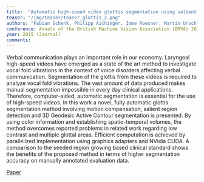 ```yaml
---
title:  "Automatic high-speed video glottis segmentation using salient regions and 3D geodesic active contours"
teaser: "/img/teaser/teaser_glottis_2.png"
authors: "Fabian Schenk, Philipp Aichinger, Imme Roesner, Martin Urschler"
conference: Annals of the British Machine Vision Association (BMVA) 2015
year: 2015 (Journal)
comments: 
---
```


Verbal communication plays an important role in our economy. Laryngeal high-speed videos have emerged as a state of the art method to investigate vocal fold vibrations in the context of voice disorders affecting verbal communication. Segmentation of the glottis from these videos is required to analyze vocal fold vibrations. The vast amount of data produced makes manual segmentation impossible in every day clinical applications. Therefore, computer-aided, automatic segmentation is essential for the use of high-speed videos. In this work a novel, fully automatic glottis segmentation method involving motion compensation, salient region detection and 3D Geodesic Active Contour segmentation is presented. By using color information and establishing spatio-temporal volumes, the method overcomes reported problems in related work regarding low contrast and multiple glottal areas. Efficient computation is achieved by parallelized implementation using graphics adapters and NVidia CUDA. A comparison to the seeded region growing based clinical standard shows the benefits of the proposed method in terms of higher segmentation accuracy on manually annotated evaluation data.


[Paper](http://www.scitepress.org/DigitalLibrary/PublicationsDetail.aspx?ID=aRSwi7eMZ6E%3d&t=1)
